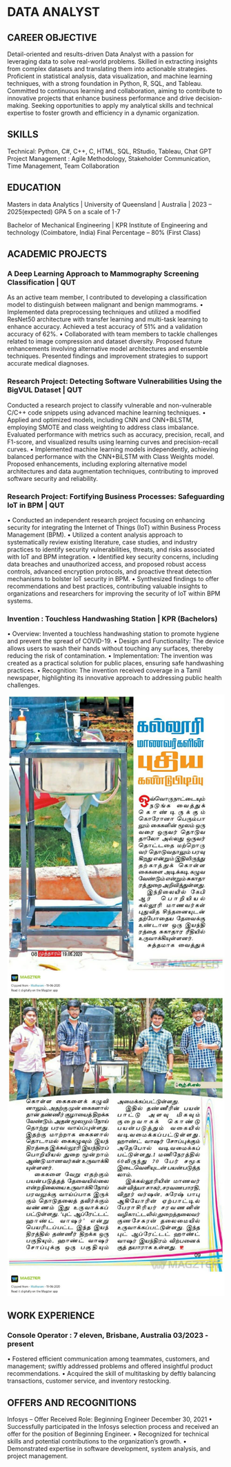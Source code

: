 # DATA ANALYST
## CAREER OBJECTIVE
Detail-oriented and results-driven Data Analyst with a passion for leveraging data to solve real-world problems. Skilled in extracting insights from complex datasets and translating them into actionable strategies. Proficient in statistical analysis, data visualization, and machine learning techniques, with a strong foundation in Python, R, SQL, and Tableau. Committed to continuous learning and collaboration, aiming to contribute to innovative projects that enhance business performance and drive decision-making. Seeking opportunities to apply my analytical skills and technical expertise to foster growth and efficiency in a dynamic organization.
## SKILLS
Technical: Python, C#, C++, C, HTML, SQL, RStudio, Tableau, Chat GPT
Project Management : 	Agile Methodology, Stakeholder Communication, Time Management, Team Collaboration
## EDUCATION
Masters in data Analytics | University of Queensland | Australia | 2023 – 2025(expected)
GPA 5 on a scale of 1-7

Bachelor of Mechanical Engineering | KPR Institute of Engineering and technology (Coimbatore, India)
Final Percentage – 80% (First Class)

## ACADEMIC PROJECTS
### A Deep Learning Approach to Mammography Screening Classification | QUT
As an active team member, I contributed to developing a classification model to distinguish between malignant and benign mammograms.
•	Implemented data preprocessing techniques and utilized a modified ResNet50 architecture with transfer learning and multi-task learning to enhance accuracy. Achieved a test accuracy of 51% and a validation accuracy of 62%.
•	Collaborated with team members to tackle challenges related to image compression and dataset diversity. Proposed future enhancements involving alternative model architectures and ensemble techniques. Presented findings and improvement strategies to support accurate medical diagnoses.

### Research Project: Detecting Software Vulnerabilities Using the BigVUL Dataset | QUT
Conducted a research project to classify vulnerable and non-vulnerable C/C++ code snippets using advanced machine learning techniques. 
•	Applied and optimized models, including CNN and CNN+BiLSTM, employing SMOTE and class weighting to address class imbalance. Evaluated performance with metrics such as accuracy, precision, recall, and F1-score, and visualized results using learning curves and precision-recall curves.
•	Implemented machine learning models independently, achieving balanced performance with the CNN+BiLSTM with Class Weights model. Proposed enhancements, including exploring alternative model architectures and data augmentation techniques, contributing to improved software security and reliability.

### Research Project: Fortifying Business Processes: Safeguarding IoT in BPM | QUT
•	Conducted an independent research project focusing on enhancing security for integrating the Internet of Things (IoT) within Business Process Management (BPM).
•	Utilized a content analysis approach to systematically review existing literature, case studies, and industry practices to identify security vulnerabilities, threats, and risks associated with IoT and BPM integration.
•	Identified key security concerns, including data breaches and unauthorized access, and proposed robust access controls, advanced encryption protocols, and proactive threat detection mechanisms to bolster IoT security in BPM.
•	Synthesized findings to offer recommendations and best practices, contributing valuable insights to organizations and researchers for improving the security of IoT within BPM systems.

### Invention : Touchless Handwashing Station | KPR (Bachelors)
•	Overview: Invented a touchless handwashing station to promote hygiene and prevent the spread of COVID-19.
•	Design and Functionality: The device allows users to wash their hands without touching any surfaces, thereby reducing the risk of contamination.
•	Implementation: The invention was created as a practical solution for public places, ensuring safe handwashing practices.
•	Recognition: The invention received coverage in a Tamil newspaper, highlighting its innovative approach to addressing public health challenges.

![EEG Band Discovery](/assets/IMG-20200617-WA0006.jpg)
![EEG Band Discovery](/assets/IMG-20200617-WA0007.jpg)

## WORK EXPERIENCE
### Console Operator : 7 eleven, Brisbane, Australia	 				03/2023 - present
•	Fostered efficient communication among teammates, customers, and management; swiftly addressed problems and offered insightful product recommendations.
•	Acquired the skill of multitasking by deftly balancing transactions, customer service, and inventory restocking.

## OFFERS AND RECOGNITIONS
Infosys – Offer Received
Role: Beginning Engineer
December 30, 2021
•	Successfully participated in the Infosys selection process and received an offer for the position of Beginning Engineer.
•	Recognized for technical skills and potential contributions to the organization’s growth.
•	Demonstrated expertise in software development, system analysis, and project management.

